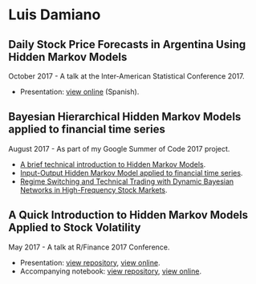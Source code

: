 # Luis Damiano

##  Daily Stock Price Forecasts in Argentina Using Hidden Markov Models
October 2017 - A talk at the Inter-American Statistical Conference 2017.

* Presentation: [view online](./personal/IOHMM_stock_forecast_argentina.pdf) (Spanish).

## Bayesian Hierarchical Hidden Markov Models applied to financial time series
August 2017 - As part of my Google Summer of Code 2017 project.

* [A brief technical introduction to Hidden Markov Models](gsoc17/hmm_techreview.pdf).
* [Input-Output Hidden Markov Model applied to financial time series](gsoc17/iohmm_financial_time_series.html).
* [Regime Switching and Technical Trading with Dynamic Bayesian Networks in High-Frequency Stock Markets](gsoc17/rs_technical_trading.pdf).

## A Quick Introduction to Hidden Markov Models Applied to Stock Volatility
May 2017 - A talk at R/Finance 2017 Conference.

* Presentation: [view repository](https://github.com/luisdamiano/rfinance17/), [view online](./rfinance17/presentation/presentation.html).
* Accompanying notebook: [view repository](https://github.com/luisdamiano/rfinance17/), [view online](./rfinance17/notebook/notebook.nb.html).
